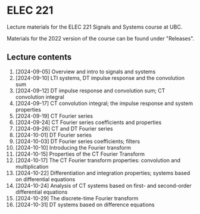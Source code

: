# ELEC 221
Lecture materials for the ELEC 221 Signals and Systems course at UBC. 

Materials for the 2022 version of the course can be found under "Releases".

## Lecture contents

1. [2024-09-05] Overview and intro to signals and systems
1. [2024-09-10] LTI systems, DT impulse response and the convolution sum
1. [2024-09-12] DT impulse response and convolution sum; CT convolution integral
1. [2024-09-17] CT convolution integral; the impulse response and system properties
1. [2024-09-19] CT Fourier series
1. [2024-09-24] CT Fourier series coefficients and properties
1. [2024-09-26] CT and DT Fourier series
1. [2024-10-01] DT Fourier series
1. [2024-10-03] DT Fourier series coefficients; filters
1. [2024-10-10] Introducing the Fourier transform
1. [2024-10-15] Properties of the CT Fourier Transform
1. [2024-10-17] The CT Fourier transform properties: convolution and multiplication
1. [2024-10-22] Differentiation and integration properties; systems based on
   differential equations
1. [2024-10-24] Analysis of CT systems based on first- and second-order differential equations
1. [2024-10-29] The discrete-time Fourier transform
1. [2024-10-31] DT systems based on difference equations
